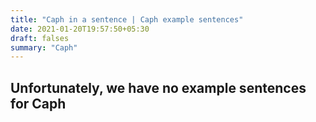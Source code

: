 ```yaml
---
title: "Caph in a sentence | Caph example sentences"
date: 2021-01-20T19:57:50+05:30
draft: falses
summary: "Caph"
---
```

## Unfortunately, we have no example sentences for Caph                 
